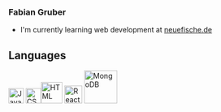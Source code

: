   ### Fabian Gruber
  
 * I'm currently learning web development at [neuefische.de](https://www.neuefische.de/)
 
 
 ## Languages
<img src="https://upload.wikimedia.org/wikipedia/commons/d/d4/Javascript-shield.svg" alt="JavaScript" style="width:30px;"/>   <img src="https://upload.wikimedia.org/wikipedia/commons/d/d5/CSS3_logo_and_wordmark.svg" alt="CSS" style="width:30px;"/><img src="https://upload.wikimedia.org/wikipedia/commons/6/61/HTML5_logo_and_wordmark.svg" alt="HTML" style="width:42px;"/>   <img src="https://upload.wikimedia.org/wikipedia/commons/a/a7/React-icon.svg" alt="React" style="width:35px;"/> <img src="https://upload.wikimedia.org/wikipedia/commons/3/32/Mongo-db-logo.png" alt="MongoDB" style="width:65px;"/>
